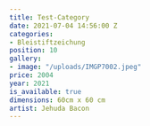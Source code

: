 ```yaml
---
title: Test-Category
date: 2021-07-04 14:56:00 Z
categories:
- Bleistiftzeichung
position: 10
gallery:
- image: "/uploads/IMGP7002.jpeg"
price: 2004
year: 2021
is_available: true
dimensions: 60cm x 60 cm
artist: Jehuda Bacon
---
```


